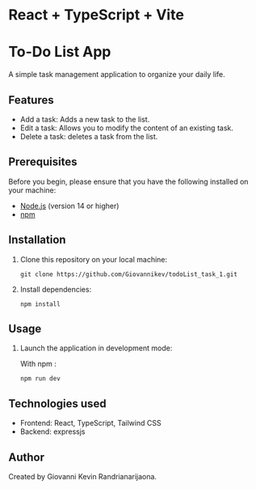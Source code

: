 # React + TypeScript + Vite

# To-Do List App

A simple task management application to organize your daily life.

## Features

- Add a task: Adds a new task to the list.
- Edit a task: Allows you to modify the content of an existing task.
- Delete a task: deletes a task from the list.

## Prerequisites

Before you begin, please ensure that you have the following installed on your machine:

- [Node.js](https://nodejs.org/) (version 14 or higher)
- [npm](https://www.npmjs.com/)

## Installation

1. Clone this repository on your local machine:

   ```
   git clone https://github.com/Giovannikev/todoList_task_1.git
   ```

2. Install dependencies:

   ```
   npm install
   ```

## Usage

1. Launch the application in development mode:

   With npm :

   ```
   npm run dev
   ```


## Technologies used

- Frontend: React, TypeScript, Tailwind CSS
- Backend: expressjs

## Author

Created by Giovanni Kevin Randrianarijaona.
